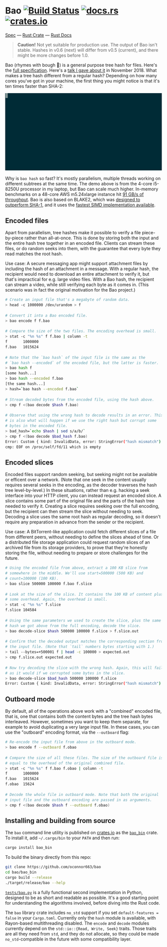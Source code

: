 # Bao [![Build Status](https://travis-ci.org/oconnor663/bao.svg?branch=master)](https://travis-ci.org/oconnor663/bao) [![docs.rs](https://docs.rs/bao/badge.svg)](https://docs.rs/bao) [![crates.io](https://img.shields.io/crates/v/bao.svg)](https://crates.io/crates/bao)

[Spec](docs/spec.md) —
[Rust Crate](https://crates.io/crates/bao) —
[Rust Docs](https://docs.rs/bao)

> **Caution!** Not yet suitable for production use. The output of Bao isn't
stable. Hashes in v0.6 (next) will differ from v0.5 (current), and there might
be more changes before 1.0.

Bao (rhymes with bough 🌳) is a general purpose tree hash for files.
Here's the [full specification](docs/spec.md). Here's a [talk I gave
about it](https://youtu.be/Dya9c2DXMqQ) in November 2018. What makes a
tree hash different from a regular hash? Depending on how many cores
you've got in your machine, the first thing you might notice is that
it's ten times faster than SHA-2:

![snazzy gif](docs/bao_hash.gif)

Why is `bao hash` so fast? It's mostly parallelism, multiple threads
working on different subtrees at the same time. The demo above is from
the 4-core i5-8250U processor in my laptop, but Bao can scale much
higher. In-memory benchmarks on a 48-core AWS m5.24xlarge instance hit
[91 GB/s of
throughput](https://raw.githubusercontent.com/oconnor663/bao/master/docs/bao_htop.png).
Bao is also based on BLAKE2, which was [designed to outperform
SHA-1](https://blake2.net/), and it uses the [fastest SIMD
implementation available](https://github.com/oconnor663/blake2_simd).

## Encoded files

Apart from parallelism, tree hashes make it possible to verify a file
piece-by-piece rather than all-at-once. This is done by storing both the
input and the entire hash tree together in an encoded file. Clients can
stream these files, or do random seeks into them, with the guarantee
that every byte they read matches the root hash.

Use case: A secure messaging app might support attachment files by
including the hash of an attachment in a message. With a regular hash,
the recipient would need to download an entire attachment to verify it,
but that's impractical for e.g. large video files. With a Bao hash, the
recipient can stream a video, while still verifying each byte as it
comes in. (This scenario was in fact the original motivation for the Bao
project.)

```sh
# Create an input file that's a megabyte of random data.
> head -c 1000000 /dev/urandom > f

# Convert it into a Bao encoded file.
> bao encode f f.bao

# Compare the size of the two files. The encoding overhead is small.
> stat -c "%n %s" f f.bao | column -t
f       1000000
f.bao   1015624

# Note that the `bao hash` of the input file is the same as the
# `bao hash --encoded` of the encoded file, but the latter is faster.
> bao hash f
[some hash...]
> bao hash --encoded f.bao
[the same hash...]
> hash=`bao hash --encoded f.bao`

# Stream decoded bytes from the encoded file, using the hash above.
> cmp f <(bao decode $hash f.bao)

# Observe that using the wrong hash to decode results in an error. This
# is also what will happen if we use the right hash but corrupt some
# bytes in the encoded file.
> bad_hash=`echo $hash | sed s/a/b/`
> cmp f <(bao decode $bad_hash f.bao)
Error: Custom { kind: InvalidData, error: StringError("hash mismatch") }
cmp: EOF on /proc/self/fd/11 which is empty
```

## Encoded slices

Encoded files support random seeking, but seeking might not be available
or efficent over a network. (Note that one seek in the content usually
requires several seeks in the encoding, as the decoder traverses the
hash tree level-by-level.) In these situations, rather than e.g. hacking
a seek interface into your HTTP client, you can instead request an
encoded slice. A slice contains some part of the original file and the
parts of the hash tree needed to verify it. Creating a slice requires
seeking over the full encoding, but the recipient can then stream the
slice without needing to seek. Decoding a slice uses the same root hash
as regular decoding, so it doesn't require any preparation in advance
from the sender or the recipient.

Use case: A BitTorrent-like application could fetch different slices of
a file from different peers, without needing to define the slices ahead
of time. Or a distributed file storage application could request random
slices of an archived file from its storage providers, to prove that
they're honestly storing the file, without needing to prepare or store
challenges for the future.

```sh
# Using the encoded file from above, extract a 100 KB slice from
# somewhere in the middle. We'll use start=500000 (500 KB) and
# count=100000 (100 KB).
> bao slice 500000 100000 f.bao f.slice

# Look at the size of the slice. It contains the 100 KB of content plus
# some overhead. Again, the overhead is small.
> stat -c "%n %s" f.slice
f.slice 104584

# Using the same parameters we used to create the slice, plus the same
# hash we got above from the full encoding, decode the slice.
> bao decode-slice $hash 500000 100000 f.slice > f.slice.out

# Confirm that the decoded output matches the corresponding section from
# the input file. (Note that `tail` numbers bytes starting with 1.)
> tail --bytes=+500001 f | head -c 100000 > expected.out
> cmp f.slice.out expected.out

# Now try decoding the slice with the wrong hash. Again, this will fail,
# as it would if we corrupted some bytes in the slice.
> bao decode-slice $bad_hash 500000 100000 f.slice
Error: Custom { kind: InvalidData, error: StringError("hash mismatch") }
```

## Outboard mode

By default, all of the operations above work with a "combined" encoded
file, that is, one that contains both the content bytes and the tree
hash bytes interleaved. However, sometimes you want to keep them
separate, for example to avoid duplicating a very large input file. In
these cases, you can use the "outboard" encoding format, via the
`--outboard` flag:

```sh
# Re-encode the input file from above in the outboard mode.
> bao encode f --outboard f.obao

# Compare the size of all these files. The size of the outboard file is
# equal to the overhead of the original combined file.
> stat -c "%n %s" f f.bao f.obao | column -t
f       1000000
f.bao   1015624
f.obao  15624

# Decode the whole file in outboard mode. Note that both the original
# input file and the outboard encoding are passed in as arguments.
> cmp f <(bao decode $hash f --outboard f.obao)
```

## Installing and building from source

The `bao` command line utility is published on
[crates.io](https://crates.io) as the
[`bao_bin`](https://crates.io/crates/bao_bin) crate. To install it, add
`~/.cargo/bin` to your `PATH` and then run:

```sh
cargo install bao_bin
```

To build the binary directly from this repo:

```sh
git clone https://github.com/oconnor663/bao
cd bao/bao_bin
cargo build --release
./target/release/bao --help
```

[`tests/bao.py`](tests/bao.py) is a fully functional second
implementation in Python, designed to be as short and readable as
possible. It's a good starting point for understanding the algorithms
involved, before diving into the Rust code.

The `bao` library crate includes `no_std` support if you set
`default-features = false` in your `Cargo.toml`. Currently only the
`hash` module is available, with Rayon-based multithreading disabled.
The `encode` and `decode` modules currently depend on the
`std::io::{Read, Write, Seek}` traits. Those traits are all they need
from `std`, and they do not allocate, so they could be made
`no_std`-compatible in the future with some compatibility layer.
